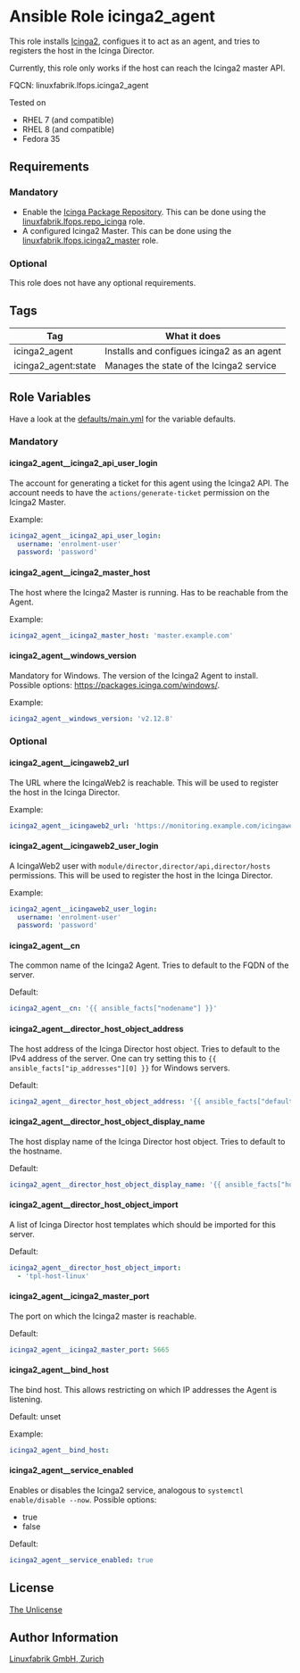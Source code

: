 # Ansible Role icinga2_agent

This role installs [Icinga2](https://icinga.com/), configues it to act as an agent, and tries to registers the host in the Icinga Director.

Currently, this role only works if the host can reach the Icinga2 master API.


FQCN: linuxfabrik.lfops.icinga2_agent

Tested on

* RHEL 7 (and compatible)
* RHEL 8 (and compatible)
* Fedora 35


## Requirements

### Mandatory

* Enable the [Icinga Package Repository](https://packages.icinga.com/). This can be done using the [linuxfabrik.lfops.repo_icinga](https://github.com/Linuxfabrik/lfops/tree/main/roles/repo_icinga) role.
* A configured Icinga2 Master.  This can be done using the [linuxfabrik.lfops.icinga2_master](https://github.com/Linuxfabrik/lfops/tree/main/roles/icinga2_master) role.


### Optional

This role does not have any optional requirements.


## Tags

| Tag                 | What it does                               |
| ---                 | ------------                               |
| icinga2_agent       | Installs and configues icinga2 as an agent |
| icinga2_agent:state | Manages the state of the Icinga2 service   |


## Role Variables

Have a look at the [defaults/main.yml](https://github.com/Linuxfabrik/lfops/blob/main/roles/icinga2_agent/defaults/main.yml) for the variable defaults.


### Mandatory


#### icinga2_agent__icinga2_api_user_login

The account for generating a ticket for this agent using the Icinga2 API. The account needs to have the `actions/generate-ticket` permission on the Icinga2 Master.

Example:
```yaml
icinga2_agent__icinga2_api_user_login:
  username: 'enrolment-user'
  password: 'password'
```


#### icinga2_agent__icinga2_master_host

The host where the Icinga2 Master is running. Has to be reachable from the Agent.

Example:
```yaml
icinga2_agent__icinga2_master_host: 'master.example.com'
```


#### icinga2_agent__windows_version

Mandatory for Windows. The version of the Icinga2 Agent to install. Possible options: https://packages.icinga.com/windows/.

Example:
```yaml
icinga2_agent__windows_version: 'v2.12.8'
```


### Optional

#### icinga2_agent__icingaweb2_url

The URL where the IcingaWeb2 is reachable. This will be used to register the host in the Icinga Director.

Example:
```yaml
icinga2_agent__icingaweb2_url: 'https://monitoring.example.com/icingaweb2'
```


#### icinga2_agent__icingaweb2_user_login

A IcingaWeb2 user with `module/director,director/api,director/hosts` permissions. This will be used to register the host in the Icinga Director.

Example:
```yaml
icinga2_agent__icingaweb2_user_login:
  username: 'enrolment-user'
  password: 'password'
```

#### icinga2_agent__cn

The common name of the Icinga2 Agent. Tries to default to the FQDN of the server.

Default:
```yaml
icinga2_agent__cn: '{{ ansible_facts["nodename"] }}'
```


#### icinga2_agent__director_host_object_address

The host address of the Icinga Director host object. Tries to default to the IPv4 address of the server.
One can try setting this to `{{ ansible_facts["ip_addresses"][0] }}` for Windows servers.

Default:
```yaml
icinga2_agent__director_host_object_address: '{{ ansible_facts["default_ipv4"]["address"] }}'
```


#### icinga2_agent__director_host_object_display_name

The host display name of the Icinga Director host object. Tries to default to the hostname.

Default:
```yaml
icinga2_agent__director_host_object_display_name: '{{ ansible_facts["hostname"] }}'
```


#### icinga2_agent__director_host_object_import

A list of Icinga Director host templates which should be imported for this server.

Default:
```yaml
icinga2_agent__director_host_object_import:
  - 'tpl-host-linux'
```


#### icinga2_agent__icinga2_master_port

The port on which the Icinga2 master is reachable.

Default:
```yaml
icinga2_agent__icinga2_master_port: 5665
```


#### icinga2_agent__bind_host

The bind host. This allows restricting on which IP addresses the Agent is listening.

Default: unset

Example:
```yaml
icinga2_agent__bind_host:
```


#### icinga2_agent__service_enabled

Enables or disables the Icinga2 service, analogous to `systemctl enable/disable --now`. Possible options:

* true
* false

Default:
```yaml
icinga2_agent__service_enabled: true
```


## License

[The Unlicense](https://unlicense.org/)


## Author Information

[Linuxfabrik GmbH, Zurich](https://www.linuxfabrik.ch)
